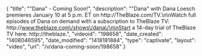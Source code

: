 {
    "title": "\"Dana\" - Coming Soon!",
    "description": "\"Dana\" with Dana Loesch premieres January 10 at 5 p.m. ET on http:\/\/TheBlaze.com\/TV.\n\nWatch full episodes of Dana on demand with a subscription to TheBlaze TV: http:\/\/www.theblaze.com\/shows\/dana\/\n\nStart a 14-day trial of TheBlaze TV here: http:\/\/theblaze.",
    "videoid": "198658",
    "date_created": "1408046595",
    "date_modified": "1418181884",
    "type": "captivate",
    "layout": "video",
    "url": "\/v\/dana-coming-soon\/198658"
}